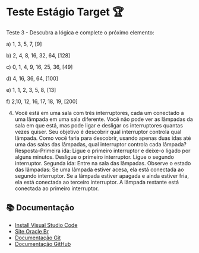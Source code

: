 # Teste Estágio Target 🏆


Teste 3 - Descubra a lógica e complete o próximo elemento:



a) 1, 3, 5, 7, [9]

b) 2, 4, 8, 16, 32, 64, [128]

c) 0, 1, 4, 9, 16, 25, 36, [49]

d) 4, 16, 36, 64, [100]

e) 1, 1, 2, 3, 5, 8, [13]

f) 2,10, 12, 16, 17, 18, 19, [200]

4) Você está em uma sala com três interruptores, cada um conectado a uma lâmpada em uma sala diferente. Você não pode ver as lâmpadas da sala em que está, mas pode ligar e desligar os interruptores quantas vezes quiser. Seu objetivo é descobrir qual interruptor controla qual lâmpada. Como você faria para descobrir, usando apenas duas idas até uma das salas das lâmpadas, qual interruptor controla cada lâmpada?
Resposta-Primeira ida:
Ligue o primeiro interruptor e deixe-o ligado por alguns minutos.
Desligue o primeiro interruptor.
Ligue o segundo interruptor.
Segunda ida:
Entre na sala das lâmpadas.
Observe o estado das lâmpadas:
Se uma lâmpada estiver acesa, ela está conectada ao segundo interruptor.
Se a lâmpada estiver apagada e ainda estiver fria, ela está conectada ao terceiro interruptor.
A lâmpada restante está conectada ao primeiro interruptor.

## 📚 Documentação
- [Install Visual Studio Code](https://code.visualstudio.com/)
- [Site Oracle Br](https://www.oracle.com/br/java/)
- [Documentação Git](https://www.git-scm.com/doc)
- [Documentação GitHub](https://docs.github.com/)


